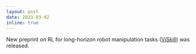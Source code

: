 ```yaml
---
layout: post
date: 2023-03-02
inline: true
---
```


New preprint on RL for long-horizon robot manipulation tasks ([ViSkill](https://drive.google.com/file/d/1KJceSgCOu8Sa80QHraz_CakKYeH-e9E9/view?usp=share_link)) was released.
